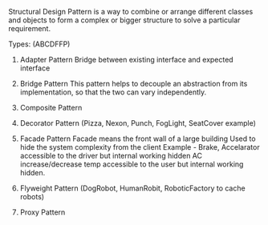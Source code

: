 Structural Design Pattern is a way to combine or arrange different classes and objects
to form a complex or bigger structure to solve a particular requirement.

Types: (ABCDFFP)

1. Adapter Pattern 
    Bridge between existing interface and expected interface
    
2. Bridge Pattern
    This pattern helps to decouple an abstraction from its implementation, so that the two can vary independently.

3. Composite Pattern
4. Decorator Pattern
    (Pizza, Nexon, Punch, FogLight, SeatCover example)
5. Facade Pattern
    Facade means the front wall of a large building
    Used to hide the system complexity from the client
    Example - Brake, Accelarator accessible to the driver but internal working hidden
              AC increase/decrease temp accessible to the user but internal working hidden.
6. Flyweight Pattern
    (DogRobot, HumanRobit, RoboticFactory to cache robots)
7. Proxy Pattern